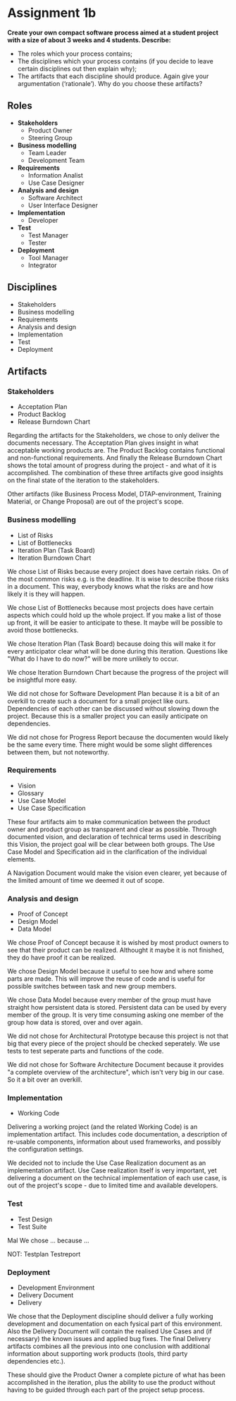 # Assignment 1b

**Create your own compact software process aimed at a student project with a size of about 3 weeks and 4 students. Describe:**

- The roles which your process contains;
- The disciplines which your process contains (if you decide to leave certain disciplines out then explain
why);
- The artifacts that each discipline should produce. Again give your argumentation (‘rationale’). Why do you choose these artifacts?

## Roles

- **Stakeholders**
	- Product Owner
	- Steering Group
- **Business modelling**
	- Team Leader
	- Development Team
- **Requirements**
	- Information Analist
	- Use Case Designer
- **Analysis and design**
	- Software Architect
	- User Interface Designer
- **Implementation**
	- Developer
- **Test**
	- Test Manager
	- Tester
- **Deployment**
	- Tool Manager
	- Integrator

## Disciplines

- Stakeholders
- Business modelling
- Requirements
- Analysis and design
- Implementation
- Test
- Deployment

## Artifacts

### Stakeholders

- Acceptation Plan
- Product Backlog
- Release Burndown Chart

Regarding the artifacts for the Stakeholders, we chose to only deliver the documents necessary. The Acceptation Plan gives insight in what acceptable working products are. The Product Backlog contains functional and non-functional requirements. And finally the Release Burndown Chart shows the total amount of progress during the project - and what of it is accomplished. The combination of these three artifacts give good insights on the final state of the iteration to the stakeholders.

Other artifacts (like Business Process Model, DTAP-environment, Training Material, or Change Proposal) are out of the project's scope.

### Business modelling

- List of Risks
- List of Bottlenecks
- Iteration Plan (Task Board)
- Iteration Burndown Chart

We chose List of Risks because every project does have certain risks. On of the most common risks e.g. is the deadline. It is wise to describe those risks in a document. This way, everybody knows what the risks are and how likely it is they will happen.

We chose List of Bottlenecks because most projects does have certain aspects which could hold up the whole project. If you make a list of those up front, it will be easier to anticipate to these. It maybe will be possible to avoid those bottlenecks.

We chose Iteration Plan (Task Board) because doing this will make it for every anticipator clear what will be done during this iteration. Questions like "What do I have to do now?" will be more unlikely to occur.

We chose Iteration Burndown Chart because the progress of the project will be insightful more easy.

We did not chose for Software Development Plan because it is a bit of an overkill to create such a document for a small project like ours. Dependencies of each other can be discussed without slowing down the project. Because this is a smaller project you can easily anticipate on dependencies.

We did not chose for Progress Report because the documenten would likely be the same every time. There might would be some slight differences between them, but not noteworthy.

### Requirements

- Vision
- Glossary
- Use Case Model
- Use Case Specification

These four artifacts aim to make communication between the product owner and product group as transparent and clear as possible. Through documented vision, and declaration of technical terms used in describing this Vision, the project goal will be clear between both groups. The Use Case Model and Specification aid in the clarification of the individual elements.

A Navigation Document would make the vision even clearer, yet because of the limited amount of time we deemed it out of scope.

### Analysis and design

- Proof of Concept
- Design Model
- Data Model

We chose Proof of Concept because it is wished by most product owners to see that their product can be realized. Althought it maybe it is not finished, they do have proof it can be realized.

We chose Design Model because it useful to see how and where some parts are made. This will improve the reuse of code and is useful for possible switches between task and new group members.

We chose Data Model because every member of the group must have straight how persistent data is stored. Persistent data can be used by every member of the group. It is very time consuming asking one member of the group how data is stored, over and over again.

We did not chose for Architectural Prototype because this project is not that big that every piece of the project should be checked seperately. We use tests to test seperate parts and functions of the code.

We did not chose for Software Architecture Document because it provides "a complete overview of the architecture", which isn't very big in our case. So it a bit over an overkill.

### Implementation

- Working Code

Delivering a working project (and the related Working Code) is an implementation artifact. This includes code documentation, a description of re-usable components, information about used frameworks, and possibly the configuration settings.

We decided not to include the Use Case Realization document as an implementation artifact. Use Case realization itself is very important, yet delivering a document on the technical implementation of each use case, is out of the project's scope - due to limited time and available developers.

### Test

- Test Design
- Test Suite

Mal
We chose ... because ...

NOT:
Testplan
Testreport

### Deployment

- Development Environment
- Delivery Document
- Delivery

We chose that the Deployment discipline should deliver a fully working development and documentation on each fysical part of this environment. Also the Delivery Document will contain the realised Use Cases and (if necessary) the known issues and applied bug fixes. The final Delivery artifacts combines all the previous into one conclusion with additional information about supporting work products (tools, third party dependencies etc.).

These should give the Product Owner a complete picture of what has been accomplished in the iteration, plus the ability to use the product without having to be guided through each part of the project setup process.
